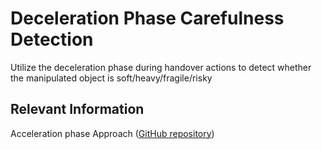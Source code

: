 # Deceleration Phase Carefulness Detection
Utilize the deceleration phase during handover actions to detect whether the manipulated object is soft/heavy/fragile/risky 

## Relevant Information
Acceleration phase Approach ([GitHub repository](https://github.com/NunoDuarte/accele_careful))

